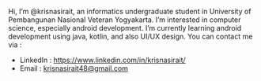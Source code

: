 Hi, I’m @krisnasirait, an informatics undergraduate student in University of Pembangunan Nasional Veteran Yogyakarta. I’m interested in computer science, especially android development.
  I’m currently learning android development using java, kotlin, and also UI/UX design.
  You can contact me via :
  - LinkedIn : https://www.linkedin.com/in/krisnasirait/
  - Email    : krisnasirait48@gmail.com


